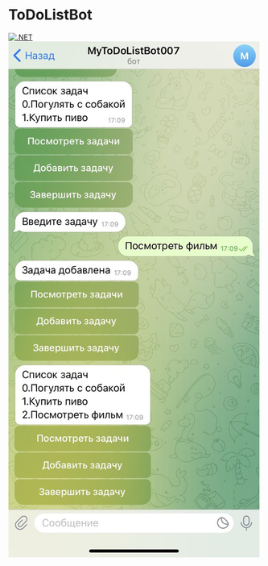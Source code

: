 # ToDoListBot
 [![.NET](https://github.com/makspanshin/ToDoListBot/actions/workflows/dotnet.yml/badge.svg)](https://github.com/makspanshin/ToDoListBot/actions/workflows/dotnet.yml)
![Screenshot](ToDoListBot_Screen.jpg)
